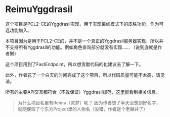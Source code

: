 # ReimuYggdrasil
这个项目是PCL2-CE的Yggdrasil实现，用于实现离线模式下的皮肤功能，作为可选功能加入。

本项目因为是用于PCL2-CE的，并不是一个真正的Yggdrasil服务器实现，所以并不支持所有Yggdrasil的功能。例如角色查询部分就没有实现……
（说到底就是作者懒）

这个项目用到了FastEndpoint，所以想贡献代码的化建议去了解一下。

此外，作者花了一个白天的时间完成了这个项目，所以代码质量可能不太高，请见谅。

所有的主要API交互都符合（不敢保证）Yggdrasil规范，[这里](https://github.com/yushijinhun/authlib-injector/wiki/Yggdrasil%20%E6%9C%8D%E5%8A%A1%E7%AB%AF%E6%8A%80%E6%9C%AF%E8%A7%84%E8%8C%83)能看到相关信息。

> 为什么项目名里有Reimu（灵梦）呢？
> 因为作者想了半天没想到好名字，就随便取了个东方Project里的人物名（没错，作者是个老越共了）